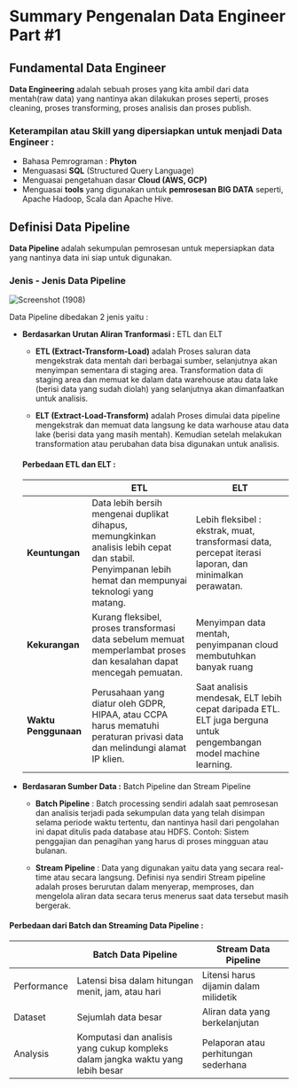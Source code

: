 
# Summary Pengenalan Data Engineer Part #1

## Fundamental Data Engineer

**Data Engineering** adalah sebuah proses yang kita ambil dari data mentah(raw data) yang nantinya akan dilakukan proses seperti, proses cleaning, proses transforming, proses analisis dan proses publish.

### Keterampilan atau Skill yang dipersiapkan untuk menjadi Data Engineer : 
- Bahasa Pemrograman : **Phyton** 
- Menguasasi **SQL** (Structured Query Language)
- Menguasai pengetahuan dasar **Cloud (AWS, GCP)**
- Menguasai **tools** yang digunakan untuk **pemrosesan BIG DATA** seperti, Apache Hadoop, Scala dan Apache Hive. 

## Definisi Data Pipeline 
**Data Pipeline** adalah sekumpulan pemrosesan untuk mepersiapkan data yang nantinya data ini siap untuk digunakan. 

### Jenis - Jenis Data Pipeline 

![Screenshot (1908)](https://github.com/putridia/de_putri-dia-lestari/assets/120665019/5c512091-c423-4348-9251-2e035bbccc3c)

Data Pipeline dibedakan 2 jenis yaitu :

- **Berdasarkan Urutan Aliran Tranformasi :** ETL dan ELT 

  - **ETL (Extract-Transform-Load)** adalah Proses saluran data mengekstrak data mentah dari berbagai sumber, selanjutnya akan menyimpan sementara di staging area. Transformation data di staging area dan memuat ke dalam data warehouse atau data lake (berisi data yang sudah diolah) yang selanjutnya akan dimanfaatkan untuk analisis.

  - **ELT (Extract-Load-Transform)** adalah Proses dimulai data pipeline mengekstrak dan memuat data langsung ke data warhouse atau data lake (berisi data yang masih mentah). Kemudian setelah melakukan transformation atau perubahan data bisa digunakan untuk analisis.

  #### Perbedaan ETL dan ELT : 
  
  |     | ETL    | ELT   |
  | ----| -------| ------|
  | **Keuntungan**       | Data lebih bersih mengenai duplikat dihapus, memungkinkan analisis lebih cepat dan stabil. Penyimpanan lebih hemat dan mempunyai teknologi yang matang. | Lebih fleksibel : ekstrak, muat, transformasi data, percepat iterasi laporan, dan minimalkan perawatan. |
  | **Kekurangan**       | Kurang fleksibel, proses transformasi data sebelum memuat memperlambat proses dan kesalahan dapat mencegah pemuatan. | Menyimpan data mentah, penyimpanan cloud membutuhkan banyak ruang |
  | **Waktu Penggunaan** | Perusahaan yang diatur oleh GDPR, HIPAA, atau CCPA harus mematuhi peraturan privasi data dan melindungi alamat IP klien. | Saat analisis mendesak, ELT lebih cepat daripada ETL. ELT juga berguna untuk pengembangan model machine learning. | 

- **Berdasaran Sumber Data :** Batch Pipeline dan Stream Pipeline  

   - **Batch Pipeline** : Batch processing sendiri adalah saat pemrosesan dan analisis terjadi pada sekumpulan data yang telah disimpan selama periode waktu tertentu, dan nantinya hasil dari pengolahan ini dapat ditulis pada database atau HDFS. Contoh: Sistem penggajian dan penagihan yang harus di proses mingguan atau bulanan.

   - **Stream Pipeline** : Data yang digunakan yaitu data yang secara real-time atau secara langsung. Definisi nya sendiri Stream pipeline adalah proses berurutan dalam menyerap, memproses, dan mengelola aliran data secara terus menerus saat data tersebut masih bergerak.

#### Perbedaan dari Batch dan Streaming Data Pipeline :

  |     | Batch Data Pipeline    | Stream Data Pipeline   |
  | ----| -----------------------| -----------------------|
  | Performance | Latensi bisa dalam hitungan menit, jam, atau hari | Litensi harus dijamin dalam milidetik |
  | Dataset     | Sejumlah data besar | Aliran data yang berkelanjutan |
  | Analysis    | Komputasi dan analisis yang cukup kompleks dalam jangka waktu yang lebih besar | Pelaporan atau perhitungan sederhana |
